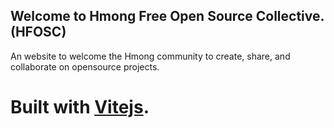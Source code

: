 ## Welcome to Hmong Free Open Source Collective. (HFOSC)
 An website to welcome the Hmong community to create,
 share, and collaborate on opensource projects.




# Built with [Vitejs](https://github.com/vitejs).




